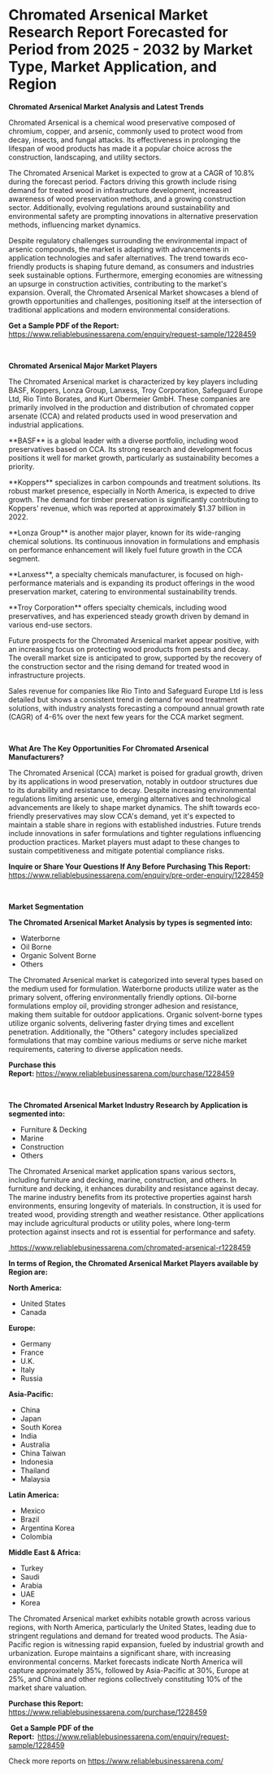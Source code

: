 <p><h1>Chromated Arsenical Market Research Report Forecasted for Period from 2025 -  2032 by Market Type, Market Application, and Region</h1></p><p><strong>Chromated Arsenical Market Analysis and Latest Trends</strong></p>
<p><p>Chromated Arsenical is a chemical wood preservative composed of chromium, copper, and arsenic, commonly used to protect wood from decay, insects, and fungal attacks. Its effectiveness in prolonging the lifespan of wood products has made it a popular choice across the construction, landscaping, and utility sectors.</p><p>The Chromated Arsenical Market is expected to grow at a CAGR of 10.8% during the forecast period. Factors driving this growth include rising demand for treated wood in infrastructure development, increased awareness of wood preservation methods, and a growing construction sector. Additionally, evolving regulations around sustainability and environmental safety are prompting innovations in alternative preservation methods, influencing market dynamics.</p><p>Despite regulatory challenges surrounding the environmental impact of arsenic compounds, the market is adapting with advancements in application technologies and safer alternatives. The trend towards eco-friendly products is shaping future demand, as consumers and industries seek sustainable options. Furthermore, emerging economies are witnessing an upsurge in construction activities, contributing to the market's expansion. Overall, the Chromated Arsenical Market showcases a blend of growth opportunities and challenges, positioning itself at the intersection of traditional applications and modern environmental considerations.</p></p>
<p><strong>Get a Sample PDF of the Report:&nbsp;</strong> <a href="https://www.reliablebusinessarena.com/enquiry/request-sample/1228459?utm_campaign=3042&utm_medium=2&utm_source=Github&utm_content=ia&utm_term=03042025&utm_id=chromated-arsenical">https://www.reliablebusinessarena.com/enquiry/request-sample/1228459</a></p>
<p>&nbsp;</p>
<p><strong>Chromated Arsenical Major Market Players</strong></p>
<p><p>The Chromated Arsenical market is characterized by key players including BASF, Koppers, Lonza Group, Lanxess, Troy Corporation, Safeguard Europe Ltd, Rio Tinto Borates, and Kurt Obermeier GmbH. These companies are primarily involved in the production and distribution of chromated copper arsenate (CCA) and related products used in wood preservation and industrial applications.</p><p>**BASF** is a global leader with a diverse portfolio, including wood preservatives based on CCA. Its strong research and development focus positions it well for market growth, particularly as sustainability becomes a priority.</p><p>**Koppers** specializes in carbon compounds and treatment solutions. Its robust market presence, especially in North America, is expected to drive growth. The demand for timber preservation is significantly contributing to Koppers' revenue, which was reported at approximately $1.37 billion in 2022.</p><p>**Lonza Group** is another major player, known for its wide-ranging chemical solutions. Its continuous innovation in formulations and emphasis on performance enhancement will likely fuel future growth in the CCA segment.</p><p>**Lanxess**, a specialty chemicals manufacturer, is focused on high-performance materials and is expanding its product offerings in the wood preservation market, catering to environmental sustainability trends.</p><p>**Troy Corporation** offers specialty chemicals, including wood preservatives, and has experienced steady growth driven by demand in various end-use sectors.</p><p>Future prospects for the Chromated Arsenical market appear positive, with an increasing focus on protecting wood products from pests and decay. The overall market size is anticipated to grow, supported by the recovery of the construction sector and the rising demand for treated wood in infrastructure projects. </p><p>Sales revenue for companies like Rio Tinto and Safeguard Europe Ltd is less detailed but shows a consistent trend in demand for wood treatment solutions, with industry analysts forecasting a compound annual growth rate (CAGR) of 4-6% over the next few years for the CCA market segment.</p></p>
<p>&nbsp;</p>
<p><strong>What Are The Key Opportunities For Chromated Arsenical Manufacturers?</strong></p>
<p><p>The Chromated Arsenical (CCA) market is poised for gradual growth, driven by its applications in wood preservation, notably in outdoor structures due to its durability and resistance to decay. Despite increasing environmental regulations limiting arsenic use, emerging alternatives and technological advancements are likely to shape market dynamics. The shift towards eco-friendly preservatives may slow CCA's demand, yet it's expected to maintain a stable share in regions with established industries. Future trends include innovations in safer formulations and tighter regulations influencing production practices. Market players must adapt to these changes to sustain competitiveness and mitigate potential compliance risks.</p></p>
<p><strong>Inquire or Share Your Questions If Any Before Purchasing This Report:</strong> <a href="https://www.reliablebusinessarena.com/enquiry/pre-order-enquiry/1228459?utm_campaign=3042&utm_medium=2&utm_source=Github&utm_content=ia&utm_term=03042025&utm_id=chromated-arsenical">https://www.reliablebusinessarena.com/enquiry/pre-order-enquiry/1228459</a></p>
<p>&nbsp;</p>
<p><strong>Market Segmentation</strong></p>
<p><strong>The Chromated Arsenical Market Analysis by types is segmented into:</strong></p>
<p><ul><li>Waterborne</li><li>Oil Borne</li><li>Organic Solvent Borne</li><li>Others</li></ul></p>
<p><p>The Chromated Arsenical market is categorized into several types based on the medium used for formulation. Waterborne products utilize water as the primary solvent, offering environmentally friendly options. Oil-borne formulations employ oil, providing stronger adhesion and resistance, making them suitable for outdoor applications. Organic solvent-borne types utilize organic solvents, delivering faster drying times and excellent penetration. Additionally, the "Others" category includes specialized formulations that may combine various mediums or serve niche market requirements, catering to diverse application needs.</p></p>
<p><strong>Purchase this Report:&nbsp;</strong><a href="https://www.reliablebusinessarena.com/purchase/1228459?utm_campaign=3042&utm_medium=2&utm_source=Github&utm_content=ia&utm_term=03042025&utm_id=chromated-arsenical">https://www.reliablebusinessarena.com/purchase/1228459</a></p>
<p>&nbsp;</p>
<p><strong>The Chromated Arsenical Market Industry Research by Application is segmented into:</strong></p>
<p><ul><li>Furniture & Decking</li><li>Marine</li><li>Construction</li><li>Others</li></ul></p>
<p><p>The Chromated Arsenical market application spans various sectors, including furniture and decking, marine, construction, and others. In furniture and decking, it enhances durability and resistance against decay. The marine industry benefits from its protective properties against harsh environments, ensuring longevity of materials. In construction, it is used for treated wood, providing strength and weather resistance. Other applications may include agricultural products or utility poles, where long-term protection against insects and rot is essential for performance and safety.</p></p>
<p><a href="https://www.reliablebusinessarena.com/chromated-arsenical-r1228459?utm_campaign=3042&utm_medium=2&utm_source=Github&utm_content=ia&utm_term=03042025&utm_id=chromated-arsenical">&nbsp;https://www.reliablebusinessarena.com/chromated-arsenical-r1228459</a></p>
<p><strong>In terms of Region, the Chromated Arsenical Market Players available by Region are:</strong></p>
<p>
    <p> <strong> North America: </strong>
        <ul>
            <li>United States</li>
            <li>Canada</li>
        </ul>
        </p> 
    <p> <strong> Europe: </strong>
        <ul>
            <li>Germany</li>
            <li>France</li>
            <li>U.K.</li>
            <li>Italy</li>
            <li>Russia</li>
        </ul>
        </p> 
    <p> <strong> Asia-Pacific: </strong>
        <ul>
            <li>China</li>
            <li>Japan</li>
            <li>South Korea</li>
            <li>India</li>
            <li>Australia</li>
            <li>China Taiwan</li>
            <li>Indonesia</li>
            <li>Thailand</li>
            <li>Malaysia</li>
        </ul>
        </p> 
    <p> <strong> Latin America: </strong>
        <ul>
            <li>Mexico</li>
            <li>Brazil</li>
            <li>Argentina Korea</li>
            <li>Colombia</li>
        </ul>
        </p> 
    <p> <strong> Middle East & Africa: </strong>
        <ul>
            <li>Turkey</li>
            <li>Saudi</li>
            <li>Arabia</li>
            <li>UAE</li>
            <li>Korea</li>
        </ul>
    </p>
    </p>
<p><p>The Chromated Arsenical market exhibits notable growth across various regions, with North America, particularly the United States, leading due to stringent regulations and demand for treated wood products. The Asia-Pacific region is witnessing rapid expansion, fueled by industrial growth and urbanization. Europe maintains a significant share, with increasing environmental concerns. Market forecasts indicate North America will capture approximately 35%, followed by Asia-Pacific at 30%, Europe at 25%, and China and other regions collectively constituting 10% of the market share valuation.</p></p>
<p><strong>Purchase this Report: </strong><a href="https://www.reliablebusinessarena.com/purchase/1228459?utm_campaign=3042&utm_medium=2&utm_source=Github&utm_content=ia&utm_term=03042025&utm_id=chromated-arsenical">https://www.reliablebusinessarena.com/purchase/1228459</a></p>
<p>&nbsp;<strong>Get a Sample PDF of the Report:&nbsp;&nbsp;</strong><a href="https://www.reliablebusinessarena.com/enquiry/request-sample/1228459?utm_campaign=3042&utm_medium=2&utm_source=Github&utm_content=ia&utm_term=03042025&utm_id=chromated-arsenical">https://www.reliablebusinessarena.com/enquiry/request-sample/1228459</a></p>
<p><strong></strong></p>
<p>Check more reports on <a href="https://www.reliablebusinessarena.com/?utm_campaign=3042&utm_medium=2&utm_source=Github&utm_content=ia&utm_term=03042025&utm_id=chromated-arsenical">https://www.reliablebusinessarena.com/</a></p>